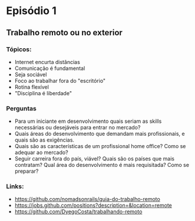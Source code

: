 # Episódio 1
## Trabalho remoto ou no exterior

### Tópicos:
 - Internet encurta distâncias
 - Comunicação é fundamental
 - Seja sociável
 - Foco ao trabalhar fora do "escritório"
 - Rotina flexível
 - "Disciplina é liberdade"
 
### Perguntas
 - Para um iniciante em desenvolvimento quais seriam as skills necessárias ou desejáveis para entrar no mercado?
 - Quais áreas do desenvolvimento que demandam mais profissionais, e quais são as exigências.
 - Quais são as características de um profissional home office? Como se adequar ao mercado?
 - Seguir carreira fora do país, viável? Quais são os países que mais contratam? Qual área do desenvolvimento é mais requisitada? Como se preparar?

### Links:
 - https://github.com/nomadsonrails/guia-do-trabalho-remoto
 - https://jobs.github.com/positions?description=&location=remote
 - https://github.com/DyegoCosta/trabalhando-remoto
